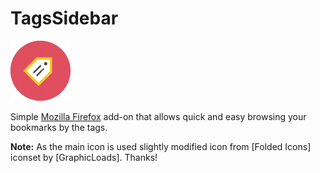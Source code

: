# TagsSidebar

![TagsSidebar](icons/icon96.png "TagsSidebar")

Simple [Mozilla Firefox][1] add-on that allows quick and easy browsing your bookmarks by the tags.

__Note:__ As the main icon is used slightly modified icon from [Folded Icons] iconset by [GraphicLoads]. Thanks!

[1]: https://www.mozilla.org/en-US/firefox/new/
[2]: http://graphicloads.com/product/folded-vector-icons/
[3]: http://graphicloads.com
